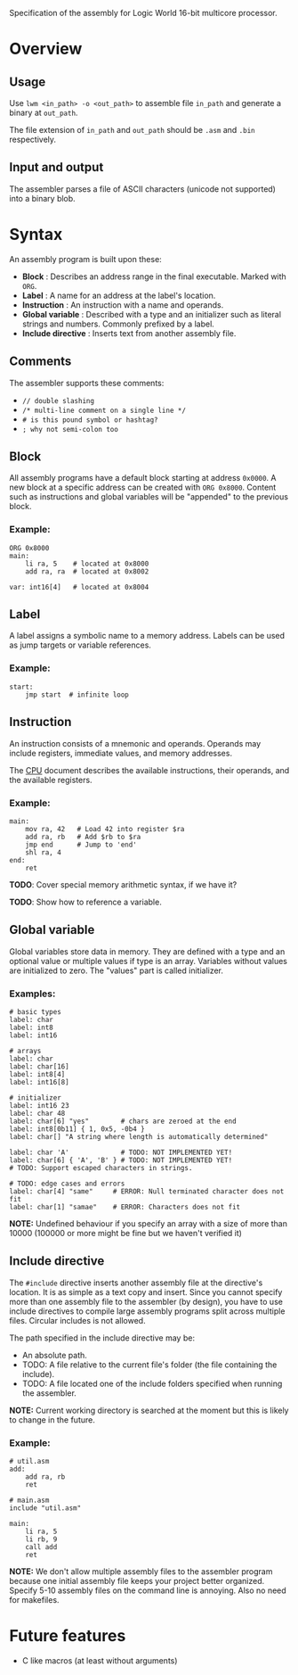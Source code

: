 Specification of the assembly for Logic World 16-bit multicore processor.

# Overview

## Usage
Use `lwm <in_path> -o <out_path>` to assemble file `in_path` and generate a binary at `out_path`.

The file extension of `in_path` and `out_path` should be `.asm` and `.bin` respectively.

## Input and output
The assembler parses a file of ASCII characters (unicode not supported) into a binary blob.

# Syntax

An assembly program is built upon these:
- **Block** : Describes an address range in the final executable. Marked with `ORG`.
- **Label** : A name for an address at the label's location.
- **Instruction** : An instruction with a name and operands.
- **Global variable** : Described with a type and an initializer such as literal strings and numbers. Commonly prefixed by a label.
- **Include directive** : Inserts text from another assembly file.

## Comments
The assembler supports these comments:
- `// double slashing`
- `/* multi-line comment on a single line */`
- `# is this pound symbol or hashtag?`
- `; why not semi-colon too`

## Block
All assembly programs have a default block starting at address `0x0000`. A new block at a specific address can be created with `ORG 0x8000`. Content such as instructions and global variables will be "appended" to the previous block.

### Example:
```arm
ORG 0x8000
main:
    li ra, 5    # located at 0x8000
    add ra, ra  # located at 0x8002

var: int16[4]   # located at 0x8004
```

## Label
A label assigns a symbolic name to a memory address. Labels can be used as jump targets or variable references.

### Example:
```arm
start:
    jmp start  # infinite loop
```

## Instruction
An instruction consists of a mnemonic and operands. Operands may include registers, immediate values, and memory addresses.

The [CPU](/docs/cpu.md#instruction-set) document describes the available instructions, their operands, and the available registers.

### Example:
```arm
main:
    mov ra, 42   # Load 42 into register $ra
    add ra, rb   # Add $rb to $ra
    jmp end      # Jump to 'end'
    shl ra, 4
end:
    ret
```

**TODO**: Cover special memory arithmetic syntax, if we have it?

**TODO**: Show how to reference a variable.

## Global variable
Global variables store data in memory. They are defined with a type and an optional value or multiple values if type is an array. Variables without values are initialized to zero. The "values" part is called initializer.

### Examples:
```arm
# basic types
label: char
label: int8
label: int16

# arrays
label: char
label: char[16]
label: int8[4]
label: int16[8]

# initializer
label: int16 23
label: char 48
label: char[6] "yes"        # chars are zeroed at the end
label: int8[0b11] { 1, 0x5, -0b4 }
label: char[] "A string where length is automatically determined"

label: char 'A'             # TODO: NOT IMPLEMENTED YET!
label: char[6] { 'A', 'B' } # TODO: NOT IMPLEMENTED YET!
# TODO: Support escaped characters in strings.

# TODO: edge cases and errors
label: char[4] "same"     # ERROR: Null terminated character does not fit
label: char[1] "samae"    # ERROR: Characters does not fit
```

**NOTE:** Undefined behaviour if you specify an array with a size of more than 10000 (100000 or more might be fine but we haven't verified it)

## Include directive
The `#include` directive inserts another assembly file at the directive's location. It is as simple as a text copy and insert. Since you cannot specify more than one assembly file to the assembler (by design), you have to use include directives to compile large assembly programs split across multiple files. Circular includes is not allowed.

The path specified in the include directive may be:
- An absolute path.
- TODO: A file relative to the current file's folder (the file containing the include).
- TODO: A file located one of the include folders specified when running the assembler.

**NOTE:** Current working directory is searched at the moment but this is likely to change in the future.

### Example:
```arm
# util.asm
add:
    add ra, rb
    ret

# main.asm
include "util.asm"

main:
    li ra, 5
    li rb, 9
    call add
    ret
```

**NOTE:** We don't allow multiple assembly files to the assembler program because one initial assembly file keeps your project better organized. Specify 5-10 assembly files on the command line is annoying. Also no need for makefiles.

# Future features
- C like macros (at least without arguments)
